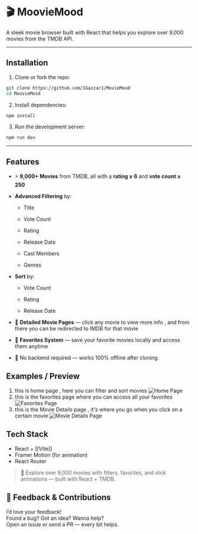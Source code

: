 # 🎬 MoovieMood

A sleek movie browser built with React that helps you explore over 9,000 movies from the TMDB API.

---

## Installation

1. Clone or fork the repo:
   
```bash    
git clone https://github.com/1Gazzar1/MovieMood
cd MoovieMood
```
  
2. Install dependencies:

```bash
npm install
```

3. Run the development server:
```bash
npm run dev
```        


---

## Features

- ⚡ **9,000+ Movies** from TMDB, all with a **rating ≥ 6** and **vote count ≥ 250**
    
-  **Advanced Filtering** by:
    
    - Title
        
    - Vote Count
        
    - Rating
        
    - Release Date
        
    - Cast Members
        
    - Genres
        
-  **Sort** by:
    
    - Vote Count
        
    - Rating
        
    - Release Date
        
- 🎥 **Detailed Movie Pages** — click any movie to view more info , and from there you can be redirected to IMDB for that movie 
    
- 💖 **Favorites System** — save your favorite movies locally and access them anytime
	
- 💾 No backend required — works 100% offline after cloning.

## Examples / Preview 

1. this is home page , here you can filter and sort movies 
![Home Page]('./README-Screenshots/Home.png')
2. this is the favorites page where you can access all your favorites 
![Favorites Page]('./README-Screenshots/favorite.png')
3. this is the Movie Details page , it's where you go when you click on a certain movie 
![Movie Details Page]('./README-Screenshots/MovieDetails.png')



## Tech Stack

- React + [[Vite]]
- Framer Motion (for animation)
- React Router

> 🔎 Explore over 9,000 movies with filters, favorites, and slick animations — built with React + TMDB.

## 💬 Feedback & Contributions

I’d love your feedback!  
Found a bug? Got an idea? Wanna help?  
Open an issue or send a PR — every bit helps.